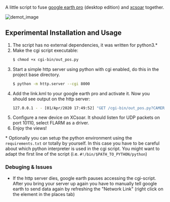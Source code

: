 A little script to fuse [google earth pro][1] (desktop edition) and [xcsoar][2] together.

![demot_image](https://imgur.com/JarFK2f.png)

## Experimental Installation and Usage
1. The script has no external dependencies, it was written for python3.*
1. Make the cgi script executable:
    ```bash
    $ chmod +x cgi-bin/out_pos.py
    ```
3. Start a simple http server using python with cgi enabled, do this in the project base directory.
    ```bash
    $ python -m http.server --cgi 8000
    ```
1. Add the link.kml to your google earth pro and activate it. Now you should see output on the http server:
    ```bash
    127.0.0.1 - - [01/Apr/2020 17:49:52] "GET /cgi-bin/out_pos.py?CAMERA=7.479937580087384,46.32363475209464,7252.86;VIEW=17.813,-0.893 HTTP/1.1" 200 - 
    ```
5. Configure a new device on XCsoar. It should listen for UDP packets on port 10110, select FLARM as a driver.
6. Enjoy the views!

\* Optionally you can setup the python environment using the `requirements.txt` or totally by yourself. In this case you have to be careful about which python interpreter is used in the cgi script. You might want to adapt the first line of the script (i.e. `#!/bin/$PATH_TO_PYTHON/python`)

### Debuging & Issues
* If the http server dies, google earth pauses accessing the cgi-script. After you bring your server up again you have to manually tell google earth to send data again by refreshing the "Network Link" (right click on the element in the places tab)

[1]: https://www.google.ch/intl/de_ALL/earth/versions/#earth-pro
[2]: https://www.xcsoar.org/
